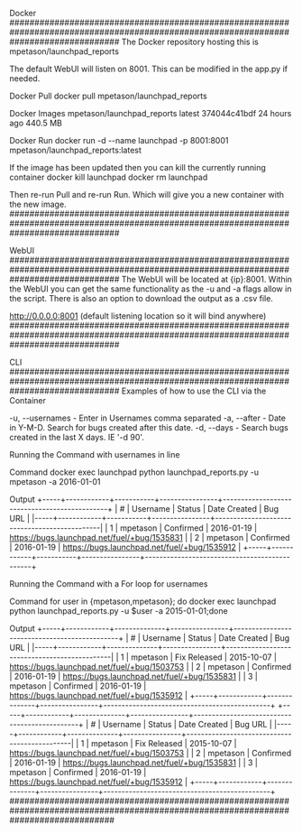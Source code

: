 Docker
######################################################################################################################################
The Docker repository hosting this is mpetason/launchpad_reports

The default WebUI will listen on 8001. This can be modified in the app.py if needed. 

Docker Pull 
docker pull mpetason/launchpad_reports

Docker Images
mpetason/launchpad_reports   latest              374044c41bdf        24 hours ago        440.5 MB

Docker Run
docker run -d --name launchpad -p 8001:8001 mpetason/launchpad_reports:latest

If the image has been updated then you can kill the currently running container
docker kill launchpad
docker rm launchpad

Then re-run Pull and re-run Run. Which will give you a new container with the new image. 
######################################################################################################################################

WebUI
######################################################################################################################################
The WebUI will be located at {ip}:8001. Within the WebUI you can get the same functionality as the -u and -a flags allow in the script. 
There is also an option to download the output as a .csv file. 

http://0.0.0.0:8001 (default listening location so it will bind anywhere)
######################################################################################################################################

CLI
######################################################################################################################################
Examples of how to use the CLI via the Container

-u, --usernames - Enter in Usernames comma separated
-a, --after - Date in Y-M-D. Search for bugs created after this date.
-d, --days - Search bugs created in the last X days. IE '-d 90'.

Running the Command with usernames in line

Command
docker exec launchpad python launchpad_reports.py -u mpetason -a 2016-01-01

Output
+-----+------------+-----------+----------------+----------------------------------------------+
| #   | Username   | Status    | Date Created   | Bug URL                                      |
|-----+------------+-----------+----------------+----------------------------------------------|
| 1   | mpetason   | Confirmed | 2016-01-19     | https://bugs.launchpad.net/fuel/+bug/1535831 |
| 2   | mpetason   | Confirmed | 2016-01-19     | https://bugs.launchpad.net/fuel/+bug/1535912 |
+-----+------------+-----------+----------------+----------------------------------------------+

Running the Command with a For loop for usernames

Command
for user in {mpetason,mpetason}; do docker exec launchpad python launchpad_reports.py -u $user -a 2015-01-01;done

Output
+-----+------------+--------------+----------------+----------------------------------------------+
| #   | Username   | Status       | Date Created   | Bug URL                                      |
|-----+------------+--------------+----------------+----------------------------------------------|
| 1   | mpetason   | Fix Released | 2015-10-07     | https://bugs.launchpad.net/fuel/+bug/1503753 |
| 2   | mpetason   | Confirmed    | 2016-01-19     | https://bugs.launchpad.net/fuel/+bug/1535831 |
| 3   | mpetason   | Confirmed    | 2016-01-19     | https://bugs.launchpad.net/fuel/+bug/1535912 |
+-----+------------+--------------+----------------+----------------------------------------------+
+-----+------------+--------------+----------------+----------------------------------------------+
| #   | Username   | Status       | Date Created   | Bug URL                                      |
|-----+------------+--------------+----------------+----------------------------------------------|
| 1   | mpetason   | Fix Released | 2015-10-07     | https://bugs.launchpad.net/fuel/+bug/1503753 |
| 2   | mpetason   | Confirmed    | 2016-01-19     | https://bugs.launchpad.net/fuel/+bug/1535831 |
| 3   | mpetason   | Confirmed    | 2016-01-19     | https://bugs.launchpad.net/fuel/+bug/1535912 |
+-----+------------+--------------+----------------+----------------------------------------------+
#####################################################################################################################################

